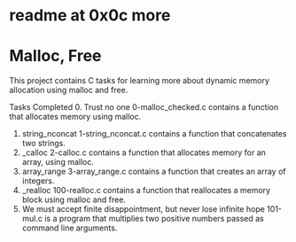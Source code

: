 # readme at 0x0c more
# Malloc, Free
This project contains C tasks for learning more about dynamic memory allocation using malloc and free.

Tasks Completed
 0. Trust no one
0-malloc_checked.c contains a function that allocates memory using malloc.
 1. string_nconcat
1-string_nconcat.c contains a function that concatenates two strings.
 2. _calloc
2-calloc.c contains a function that allocates memory for an array, using malloc.
 3. array_range
3-array_range.c contains a function that creates an array of integers.
 4. _realloc
100-realloc.c contains a function that reallocates a memory block using malloc and free.
 5. We must accept finite disappointment, but never lose infinite hope
101-mul.c is a program that multiplies two positive numbers passed as command line arguments.
